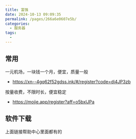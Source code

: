 ```yaml
---
title: 富强
date: 2024-10-13 09:09:35
permalink: /pages/266a6e0607e5b/
categories:
  - 服务器
tags:
  - 
---
```


## 常用

一元机场，一块钱一个月，便宜，质量一般

- <https://xn--4gq62f52gdss.ink/#/register?code=di4JP3zb>

按量收费，不限时长，便宜稳定

- <https://mojie.app/register?aff=o5bxlJPa>

## 软件下载

上面链接帮助中心里面都有的

<!-- more -->
